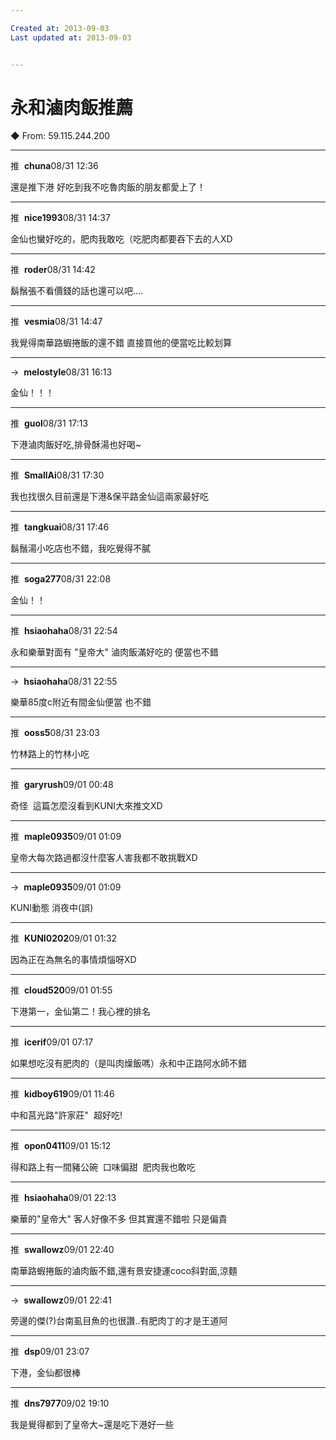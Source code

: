```yaml
---

Created at: 2013-09-03
Last updated at: 2013-09-03


---
```


# 永和滷肉飯推薦


◆ From: 59.115.244.200

* * *

推  **chuna**08/31 12:36

還是推下港 好吃到我不吃魯肉飯的朋友都愛上了！

* * *

推  **nice1993**08/31 14:37

金仙也蠻好吃的，肥肉我敢吃（吃肥肉都要吞下去的人XD

* * *

推  **roder**08/31 14:42

鬍鬚張不看價錢的話也還可以吧....

* * *

推  **vesmia**08/31 14:47

我覺得南華路蝦捲飯的還不錯 直接買他的便當吃比較划算

* * *

→  **melostyle**08/31 16:13

金仙！！！

* * *

推  **guol**08/31 17:13

下港滷肉飯好吃,排骨酥湯也好喝~

* * *

推  **SmallAi**08/31 17:30

我也找很久目前還是下港&保平路金仙這兩家最好吃

* * *

推  **tangkuai**08/31 17:46

鬍鬚湯小吃店也不錯，我吃覺得不膩

* * *

推  **soga277**08/31 22:08

金仙！！

* * *

推  **hsiaohaha**08/31 22:54

永和樂華對面有 "皇帝大" 滷肉飯滿好吃的 便當也不錯

* * *

→  **hsiaohaha**08/31 22:55

樂華85度c附近有間金仙便當 也不錯

* * *

推  **ooss5**08/31 23:03

竹林路上的竹林小吃

* * *

推  **garyrush**09/01 00:48

奇怪  這篇怎麼沒看到KUNI大來推文XD

* * *

推  **maple0935**09/01 01:09

皇帝大每次路過都沒什麼客人害我都不敢挑戰XD

* * *

→  **maple0935**09/01 01:09

KUNI動態 消夜中(誤)

* * *

推  **KUNI0202**09/01 01:32

因為正在為無名的事情煩惱呀XD

* * *

推  **cloud520**09/01 01:55

下港第一，金仙第二！我心裡的排名

* * *

推  **icerif**09/01 07:17

如果想吃沒有肥肉的（是叫肉燥飯嗎）永和中正路阿水師不錯

* * *

推  **kidboy619**09/01 11:46

中和莒光路"許家莊"  超好吃!

* * *

推  **opon0411**09/01 15:12

得和路上有一間豬公碗  口味偏甜  肥肉我也敢吃

* * *

推  **hsiaohaha**09/01 22:13

樂華的"皇帝大" 客人好像不多 但其實還不錯啦 只是偏貴

* * *

推  **swallowz**09/01 22:40

南華路蝦捲飯的滷肉飯不錯,還有景安捷運coco斜對面,涼麵

* * *

→  **swallowz**09/01 22:41

旁邊的傑(?)台南虱目魚的也很讚..有肥肉丁的才是王道阿

* * *

推  **dsp**09/01 23:07

下港，金仙都很棒

* * *

推  **dns7977**09/02 19:10

我是覺得都到了皇帝大~還是吃下港好一些

